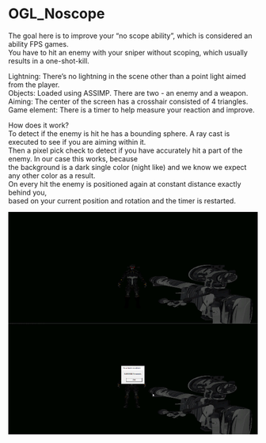 # OGL_Noscope

The goal here is to improve your “no scope ability”, which is considered an ability FPS games.<br/>
You have to hit an enemy with your sniper without scoping, which usually results in a one-shot-kill.<br/>

Lightning: There’s no lightning in the scene other than a point light aimed from the player. <br/>
Objects: Loaded using ASSIMP. There are two - an enemy and a weapon. <br/>
Aiming: The center of the screen has a crosshair consisted of 4 triangles.<br/>
Game element: There is a timer to help measure your reaction and improve.<br/>

How does it work?<br/>
To detect if the enemy is hit he has a bounding sphere. A ray cast is executed to see if you are aiming within it. <br/>
Then a pixel pick check to detect if you have accurately hit a part of the enemy. In our case this works, because<br/>
the background is a dark single color (night like) and we know we expect any other color as a result.<br/>
On every hit the enemy is positioned again at constant distance exactly behind you, <br/>
based on your current position and rotation and the timer is restarted.<br/>

<img src="https://github.com/maxoyn/OGL_Noscope/blob/master/images/myimg.jpg" width="510" height="450">
